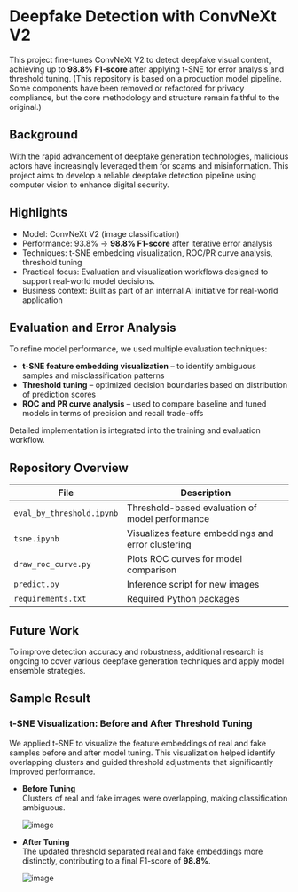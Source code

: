 # Deepfake Detection with ConvNeXt V2

This project fine-tunes ConvNeXt V2 to detect deepfake visual content, achieving up to **98.8% F1-score** after applying t-SNE for error analysis and threshold tuning.
(This repository is based on a production model pipeline. Some components have been removed or refactored for privacy compliance, but the core methodology and structure remain faithful to the original.)

## Background

With the rapid advancement of deepfake generation technologies, malicious actors have increasingly leveraged them for scams and misinformation. This project aims to develop a reliable deepfake detection pipeline using computer vision to enhance digital security.

## Highlights
- Model: ConvNeXt V2 (image classification)
- Performance: 93.8% → **98.8% F1-score** after iterative error analysis
- Techniques: t-SNE embedding visualization, ROC/PR curve analysis, threshold tuning
- Practical focus: Evaluation and visualization workflows designed to support real-world model decisions.
- Business context: Built as part of an internal AI initiative for real-world application

## Evaluation and Error Analysis

To refine model performance, we used multiple evaluation techniques:

- **t-SNE feature embedding visualization** – to identify ambiguous samples and misclassification patterns
- **Threshold tuning** – optimized decision boundaries based on distribution of prediction scores
- **ROC and PR curve analysis** – used to compare baseline and tuned models in terms of precision and recall trade-offs

Detailed implementation is integrated into the training and evaluation workflow.

## Repository Overview

| File                     | Description |
|--------------------------|-------------|
| `eval_by_threshold.ipynb` | Threshold-based evaluation of model performance |
| `tsne.ipynb`             | Visualizes feature embeddings and error clustering |
| `draw_roc_curve.py`      | Plots ROC curves for model comparison |
| `predict.py`             | Inference script for new images |
| `requirements.txt`       | Required Python packages |

## Future Work
To improve detection accuracy and robustness, additional research is ongoing to cover various deepfake generation techniques and apply model ensemble strategies.

## Sample Result
### t-SNE Visualization: Before and After Threshold Tuning

We applied t-SNE to visualize the feature embeddings of real and fake samples before and after model tuning. This visualization helped identify overlapping clusters and guided threshold adjustments that significantly improved performance.

- **Before Tuning**  
  Clusters of real and fake images were overlapping, making classification ambiguous.

  ![image](https://github.com/user-attachments/assets/9f7341b8-dd48-4cc5-ba14-0db8f97321a0)

- **After Tuning**  
  The updated threshold separated real and fake embeddings more distinctly, contributing to a final F1-score of **98.8%**.

  ![image](https://github.com/user-attachments/assets/6b1e41c1-33fe-4d2c-9cb1-1028494969b3)
